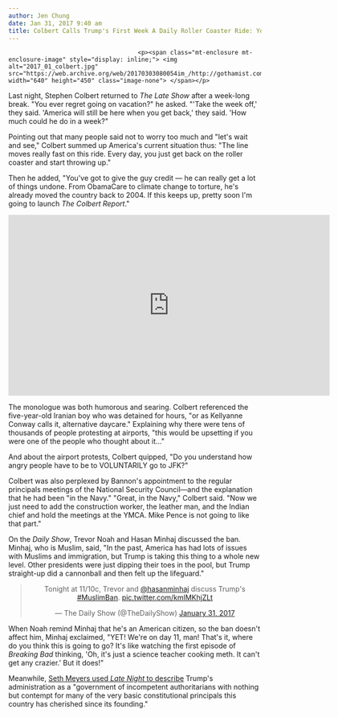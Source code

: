 ```yaml
---
author: Jen Chung
date: Jan 31, 2017 9:40 am
title: Colbert Calls Trump's First Week A Daily Roller Coaster Ride: You Get On 'And Start Throwing Up'
---
```


	
										<p><span class="mt-enclosure mt-enclosure-image" style="display: inline;"> <img alt="2017_01_colbert.jpg" src="https://web.archive.org/web/20170303080054im_/http://gothamist.com/attachments/jen/2017_01_colbert.jpg" width="640" height="450" class="image-none"> </span></p>

<p>Last night, Stephen Colbert returned to <em>The Late Show</em> after a week-long break. &quot;You ever regret going on vacation?&quot; he asked. &quot;&apos;Take the week off,&apos; they said. &apos;America will still be here when you get back,&apos; they said. &apos;How much could he do in a week?&quot; </p>

<p>Pointing out that many people said not to worry too much and &quot;let&apos;s wait and see,&quot; Colbert summed up America&apos;s current situation thus: &quot;The line moves really fast on this ride. Every day, you just get back on the roller coaster and start throwing up.&quot;</p>

<p>Then he added, &quot;You&apos;ve got to give the guy credit &#x2014; he can really get a lot of things undone. From ObamaCare to climate change to torture, he&apos;s already moved the country back to 2004. If this keeps up, pretty soon I&apos;m going to launch <em>The Colbert Report</em>.&quot;</p>

<p><iframe width="640" height="360" src="https://web.archive.org/web/20170303080054if_/https://www.youtube.com/embed/JuSDet45aKI" frameborder="0" allowfullscreen></iframe></p>

<p>The monologue was both humorous and searing. Colbert referenced the five-year-old Iranian boy who was detained for hours, &quot;or as Kellyanne Conway calls it, alternative daycare.&quot; Explaining why there were tens of thousands of people protesting at airports, &quot;this would be upsetting if you were one of the people who thought about it...&quot;</p>

<p>And about the airport protests, Colbert quipped, &quot;Do you understand how angry people have to be to VOLUNTARILY go to JFK?&quot;  </p>

<p>Colbert was also perplexed by Bannon&apos;s appointment to the regular principals meetings of the National Security Council&#x2014;and the explanation that he had been &quot;in the Navy.&quot; &quot;Great, in the Navy,&quot; Colbert said. &quot;Now we just need to add the construction worker, the leather man, and the Indian chief and hold the meetings at the YMCA. Mike Pence is not going to like that part.&quot;</p>

<p>On the <em>Daily Show</em>, Trevor Noah and Hasan Minhaj discussed the ban. Minhaj, who is Muslim, said, &quot;In the past, America has had lots of issues with Muslims and immigration, but Trump is taking this thing to a whole new level. Other presidents were just dipping their toes in the pool, but Trump straight-up did a cannonball and then felt up the lifeguard.&quot;</p>

<center><blockquote class="twitter-tweet" data-lang="en"><p lang="en" dir="ltr">Tonight at 11/10c, Trevor and <a href="https://web.archive.org/web/20170303080054/https://twitter.com/hasanminhaj">@hasanminhaj</a> discuss Trump&apos;s <a href="https://web.archive.org/web/20170303080054/https://twitter.com/hashtag/MuslimBan?src=hash">#MuslimBan</a>. <a href="https://web.archive.org/web/20170303080054/https://t.co/kmlMKhjZLt">pic.twitter.com/kmlMKhjZLt</a></p>&#x2014; The Daily Show (@TheDailyShow) <a href="https://web.archive.org/web/20170303080054/https://twitter.com/TheDailyShow/status/826248658366533632">January 31, 2017</a></blockquote>
<script async src="//web.archive.org/web/20170303080054js_/http://platform.twitter.com/widgets.js" charset="utf-8"></script></center>

<p>When Noah remind Minhaj that he&apos;s an American citizen, so the ban doesn&apos;t affect him, Minhaj exclaimed, &quot;YET! We&apos;re on day 11, man! That&apos;s it, where do you think this is going to go? It&apos;s like watching the first episode of <em>Breaking Bad</em> thinking, &apos;Oh, it&apos;s just a science teacher cooking meth. It can&apos;t get any crazier.&apos; But it does!&quot;</p>

<p>Meanwhile, <a href="https://web.archive.org/web/20170303080054/http://gothamist.com/2017/01/31/seth_meyers_trump_clip.php">Seth Meyers used <em>Late Night</em> to describe</a> Trump&apos;s administration as a &quot;government of incompetent authoritarians with nothing but contempt for many of the very basic constitutional principals this country has cherished since its founding.&quot;</p>					
										
									
				